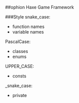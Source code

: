 ##ophion
Haxe Game Framework


###Style
snake_case:
- function names
- variable names

PascalCase:
- classes
- enums

UPPER_CASE:
- consts

_snake_case:
- private